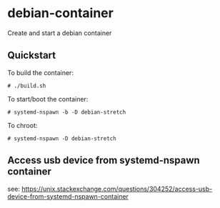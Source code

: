 # debian-container

Create and start a debian container

## Quickstart

To build the container:

```
# ./build.sh
```

To start/boot the container:

```
# systemd-nspawn -b -D debian-stretch
```

To chroot:

```
# systemd-nspawn -D debian-stretch
```
## Access usb device from systemd-nspawn container

see: https://unix.stackexchange.com/questions/304252/access-usb-device-from-systemd-nspawn-container
